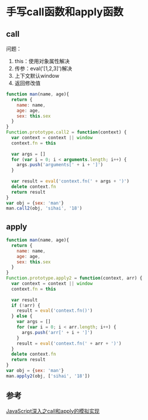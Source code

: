 # 手写call函数和apply函数

## call

问题：
1. this：使用对象属性解决
2. 传参：eval('[1,2,3]')解决
3. 上下文默认window
4. 返回修改值

```javascript
function man(name, age){
  return {
    name: name,
    age: age,
    sex: this.sex
  }
}
Function.prototype.call2 = function(context) {
  var context = context || window
  context.fn = this
  
  var args = []
  for (var i = 0; i < arguments.length; i++) {
    args.push('arguments[' + i + ']')
  }
  
  var result = eval('context.fn(' + args + ')')
  delete context.fn
  return result
}
var obj = {sex: 'man'}
man.call2(obj, 'sihai', '18')
```

## apply
```javascript
function man(name, age){
  return {
    name: name,
    age: age,
    sex: this.sex
  }
}
Function.prototype.apply2 = function(context, arr) {
  var context = context || window
  context.fn = this
 
  var result
  if (!arr) {
    result = eval('context.fn()')
  } else {
    var args = []
    for (var i = 0; i < arr.length; i++) {
      args.push('arr[' + i + ']')
    } 
    result = eval('context.fn(' + arr + ')')
  }
  delete context.fn
  return result
}
var obj = {sex: 'man'}
man.apply2(obj, ['sihai', '18'])
```

## 参考
[JavaScript深入之call和apply的模拟实现](https://github.com/mqyqingfeng/Blog/issues/11)
